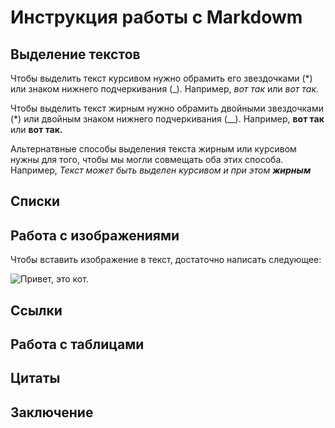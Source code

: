 #  Инструкция работы с Markdowm

## Выделение текстов

Чтобы выделить текст курсивом нужно обрамить его звездочками (*) или знаком нижнего подчеркивания (_). Например, *вот так* или _вот так._

Чтобы выделить текст жирным нужно обрамить двойными звездочками (*) или двойным знаком нижнего подчеркивания (__). Например, **вот так** или __вот так.__

Альтернатвные  способы выделения текста жирным или курсивом нужны для того, чтобы мы могли совмещать оба этих способа. Например, _Текст может быть выделен курсивом и при этом **жирным**_

## Списки

## Работа с изображениями

Чтобы вставить изображение в текст, достаточно написать следующее:

![Привет, это кот.](%D0%BA%D0%BE%D1%82.jpg)

## Ссылки

## Работа с таблицами

## Цитаты 

## Заключение
